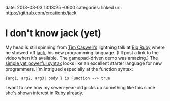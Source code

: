 date: 2013-03-03 13:18:25 -0600
categories: linked
url: https://github.com/creationix/jack


# I don't know jack (yet)

My head is still spinning from [Tim Caswell's][creationix] lightning talk at
[Big Ruby][conf] where he showed off [jack][], his new programming language. (I'll
post a link to the video when it's available. The gamepad-driven demo was
amazing.) The [simple yet powerful syntax][syntax] looks like an excellent
starter language for new programmers. I'm intrigued especially at the function
syntax:

    {arg1, arg2, arg3| body } is Function --> true

I want to see how my seven-year-old picks up something like
this since she's shown interest in Ruby already.

[creationix]: https://twitter.com/creationix
[conf]: http://bigrubyconf.com
[jack]: https://github.com/creationix/jack
[syntax]: https://github.com/creationix/jack/blob/master/samples/syntax.jk

